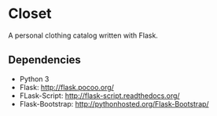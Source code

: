 # Closet
A personal clothing catalog written with Flask.
## Dependencies
- Python 3
- Flask: http://flask.pocoo.org/
- FLask-Script: http://flask-script.readthedocs.org/
- Flask-Bootstrap: http://pythonhosted.org/Flask-Bootstrap/
